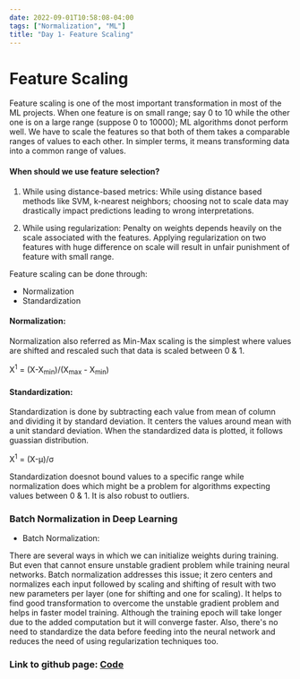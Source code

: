 ```yaml
---
date: 2022-09-01T10:58:08-04:00
tags: ["Normalization", "ML"]
title: "Day 1- Feature Scaling"
---
```


# Feature Scaling

Feature scaling is one of the most important transformation in most of the ML projects. When one feature is on small range; say 0 to 10 while the other one is on a large range (suppose 0 to 10000); ML algorithms donot perform well. We have to scale the features so that both of them takes a comparable ranges of values to each other. In simpler terms, it means transforming data into a common range of values.

#### When should we use feature selection?

1. While using distance-based metrics:
    While using distance based methods like SVM, k-nearest neighbors; choosing not to scale data may drastically impact predictions leading to wrong interpretations.

2. While using regularization:
    Penalty on weights depends heavily on the scale associated with the features. Applying regularization on two features with huge difference on scale will result in unfair punishment of feature with small range.

Feature scaling can be done through:

- Normalization
- Standardization

#### Normalization: 

Normalization also referred as Min-Max scaling is the simplest where values are shifted and rescaled such that data is scaled between 0 & 1. 

X<sup>1</sup> = (X-X<sub>min</sub>)/(X<sub>max</sub> - X<sub>min</sub>)

#### Standardization:

Standardization is done by subtracting each value from mean of column and dividing it by standard deviation. It centers the values around mean with a unit standard deviation. When the standardized data is plotted, it follows guassian distribution.

X<sup>1</sup> = (X-μ)/σ


Standardization doesnot bound values to a specific range while normalization does which might be a problem for algorithms expecting values between 0 & 1. It is also robust to outliers.

### Batch Normalization in Deep Learning

- Batch Normalization:

There are several ways in which we can initialize weights during training. But even that cannot ensure unstable gradient problem while training neural networks. Batch normalization addresses this issue; it zero centers and normalizes each input followed by scaling and shifting of result with two new parameters per layer (one for shifting and one for scaling). It helps to find good transformation to overcome the unstable gradient problem and helps in faster model training. Although the training epoch will take longer due to the added computation but it will converge faster. Also, there's no need to standardize the data before feeding into the neural network and reduces the need of using regularization techniques too.


### Link to github page: [Code](https://github.com/shikshya1/30_days_of_ml/tree/main/Day-1(Feature%20Scaling))
